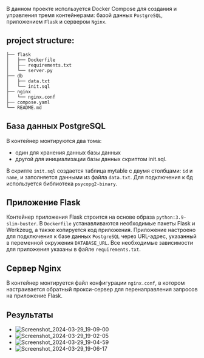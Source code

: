 В данном проекте используется Docker Compose для создания и управления тремя контейнерами: базой данных `PostgreSQL`, приложением `Flask` и сервером `Nginx`.

## project structure:
```
├── flask
│   ├── Dockerfile
│   ├── requirements.txt
│   └── server.py
├── db
│   ├── data.txt 
│   └── init.sql
├── nginx
│   └── nginx.conf
├── compose.yaml
└── README.md
```

## База данных PostgreSQL
В контейнер монтируются два тома: 
- один для хранения данных базы данных
- другой для инициализации базы данных скриптом init.sql.

В скрипте `init.sql` создается таблица mytable с двумя столбцами: `id` и `name`, и заполняется данными из файла `data.txt`.
Для подключения к бд используется библиотека `psycopg2-binary`.

## Приложение Flask
Контейнер приложения Flask строится на основе образа `python:3.9-slim-buster`. В `Dockerfile` устанавливаются необходимые пакеты Flask и Werkzeug, а также копируется код приложения. Приложение настроено для подключения к базе данных `PostgreSQL` через URL-адрес, указанный в переменной окружения `DATABASE_URL`.
Все необходимые зависимости для приложения указаны в файле `requirements.txt`.

## Сервер Nginx
В контейнер монтируется файл конфигурации `nginx.conf`, в котором настраивается обратный прокси-сервер для перенаправления запросов на приложение Flask.

## Результаты
- ![Screenshot_2024-03-29_19-09-00](https://github.com/Elianess/docker-3-containers/assets/66972306/551d90ef-bef7-4a74-9665-53791586a982)
- ![Screenshot_2024-03-29_19-02-05](https://github.com/Elianess/docker-3-containers/assets/66972306/50baf201-693e-4369-ac83-e6105bec27e2)
- ![Screenshot_2024-03-29_19-04-59](https://github.com/Elianess/docker-3-containers/assets/66972306/caf7d2e9-116f-430c-8a70-e158c64c9ff3)
- ![Screenshot_2024-03-29_19-06-17](https://github.com/Elianess/docker-3-containers/assets/66972306/81947913-a59b-4bf3-8812-00cefa84bf05)




